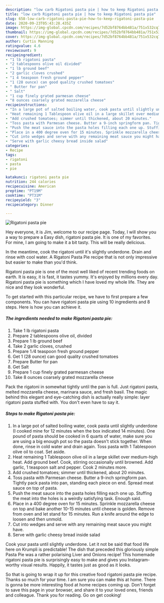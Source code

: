 ```yaml
---
description: "low carb Rigatoni pasta pie | how to keep Rigatoni pasta pie"
title: "low carb Rigatoni pasta pie | how to keep Rigatoni pasta pie"
slug: 658-low-carb-rigatoni-pasta-pie-how-to-keep-rigatoni-pasta-pie
date: 2020-09-23T05:43:28.435Z
image: https://img-global.cpcdn.com/recipes/7d52bf8764bb481a/751x532cq70/rigatoni-pasta-pie-recipe-main-photo.jpg
thumbnail: https://img-global.cpcdn.com/recipes/7d52bf8764bb481a/751x532cq70/rigatoni-pasta-pie-recipe-main-photo.jpg
cover: https://img-global.cpcdn.com/recipes/7d52bf8764bb481a/751x532cq70/rigatoni-pasta-pie-recipe-main-photo.jpg
author: Curtis Manning
ratingvalue: 4.6
reviewcount: 9
recipeingredient:
- "1 lb rigatoni pasta"
- "2 tablespoons olive oil divided"
- "1 lb ground beef"
- "2 garlic cloves crushed"
- "1 4 teaspoon fresh ground pepper"
- "1 (28 ounce) can good quality crushed tomatoes"
- " Butter for pan"
- " Salt"
- "1 cup finely grated parmesan cheese"
- "8 ounces coarsely grated mozzarella cheese"
recipeinstructions:
- "In a large pot of salted boiling water, cook pasta until slightly underdone (I cooked mine for 12 minutes when the box indicated 14 minutes). One pound of pasta should be cooked in 6 quarts of water, make sure you are using a big enough pot so the pasta doesn&#39;t stick together. When done, rinse in cold water and drain again. Toss pasta with 1 Tablespoon olive oil to coat. Set aside."
- "Heat remaining 1 Tablespoon olive oil in a large skillet over medium-high heat. Add ground beef. Cook, stirring occasionally until browned. Add garlic, 1 teaspoon salt and pepper. Cook 2 minutes more."
- "Add crushed tomatoes; simmer until thickened, about 20 minutes."
- "Toss pasta with Parmesan cheese. Butter a 9-inch springform pan. Tightly pack pasta into pan, standing each piece on end. Spread meat sauce on top of pasta."
- "Push the meat sauce into the pasta holes filling each one up. Stuffing the meat into the holes is a weirdly satisfying task. Enough said."
- "Place in a 400 degree oven for 15 minutes. Sprinkle mozzarella cheese on top and bake another 10-15 minutes until cheese is golden. Remove from oven and let stand for 15 minutes. Run a knife around the edge to loosen and then unmold."
- "Cut into wedges and serve with any remaining meat sauce you might have."
- "Serve with garlic cheesy bread inside salad"
categories:
- Recipe
tags:
- rigatoni
- pasta
- pie

katakunci: rigatoni pasta pie 
nutrition: 244 calories
recipecuisine: American
preptime: "PT19M"
cooktime: "PT31M"
recipeyield: "3"
recipecategory: Dinner

---
```



![Rigatoni pasta pie](https://img-global.cpcdn.com/recipes/7d52bf8764bb481a/751x532cq70/rigatoni-pasta-pie-recipe-main-photo.jpg)

Hey everyone, it is Jim, welcome to our recipe page. Today, I will show you a way to prepare a Easy dish, rigatoni pasta pie. It is one of my favorites. For mine, I am going to make it a bit tasty. This will be really delicious.

In the meantime, cook the rigatoni until it&#39;s slightly underdone. Drain and rinse with cool water. A Rigatoni Pasta Pie recipe that is not only impressive but easier to make than you&#39;d think.

Rigatoni pasta pie is one of the most well liked of recent trending foods on earth. It is easy, it is fast, it tastes yummy. It's enjoyed by millions every day. Rigatoni pasta pie is something which I have loved my whole life. They are nice and they look wonderful.


To get started with this particular recipe, we have to first prepare a few components. You can have rigatoni pasta pie using 10 ingredients and 8 steps. Here is how you can achieve it.

<!--inarticleads1-->

##### The ingredients needed to make Rigatoni pasta pie:

1. Take 1 lb rigatoni pasta
1. Prepare 2 tablespoons olive oil, divided
1. Prepare 1 lb ground beef
1. Take 2 garlic cloves, crushed
1. Prepare 1 ⁄4 teaspoon fresh ground pepper
1. Get 1 (28 ounce) can good quality crushed tomatoes
1. Prepare  Butter for pan
1. Get  Salt
1. Prepare 1 cup finely grated parmesan cheese
1. Take 8 ounces coarsely grated mozzarella cheese


Pack the rigatoni in somewhat tightly until the pan is full. Just rigatoni pasta, melted mozzarella cheese, marinara sauce, and fresh basil. The magic behind this elegant and eye-catching dish is actually really simple: layer rigatoni pasta stuffed with. You don&#39;t even have to say it. 

<!--inarticleads2-->

##### Steps to make Rigatoni pasta pie:

1. In a large pot of salted boiling water, cook pasta until slightly underdone (I cooked mine for 12 minutes when the box indicated 14 minutes). One pound of pasta should be cooked in 6 quarts of water, make sure you are using a big enough pot so the pasta doesn&#39;t stick together. When done, rinse in cold water and drain again. Toss pasta with 1 Tablespoon olive oil to coat. Set aside.
1. Heat remaining 1 Tablespoon olive oil in a large skillet over medium-high heat. Add ground beef. Cook, stirring occasionally until browned. Add garlic, 1 teaspoon salt and pepper. Cook 2 minutes more.
1. Add crushed tomatoes; simmer until thickened, about 20 minutes.
1. Toss pasta with Parmesan cheese. Butter a 9-inch springform pan. Tightly pack pasta into pan, standing each piece on end. Spread meat sauce on top of pasta.
1. Push the meat sauce into the pasta holes filling each one up. Stuffing the meat into the holes is a weirdly satisfying task. Enough said.
1. Place in a 400 degree oven for 15 minutes. Sprinkle mozzarella cheese on top and bake another 10-15 minutes until cheese is golden. Remove from oven and let stand for 15 minutes. Run a knife around the edge to loosen and then unmold.
1. Cut into wedges and serve with any remaining meat sauce you might have.
1. Serve with garlic cheesy bread inside salad


Cook your pasta until slightly underdone. Let it not be said that food life here on Krumpli is predictable! The dish that preceded this gloriously simple Pasta Pie was a rather polarising Liver and Onions recipe! This homemade rigatoni pasta pie is surprisingly easy to make and gives you Instagram-worthy visual results. Happily, it tastes just as good as it looks. 

So that is going to wrap it up for this creative food rigatoni pasta pie recipe. Thanks so much for your time. I am sure you can make this at home. There is gonna be more interesting food at home recipes coming up. Don't forget to save this page in your browser, and share it to your loved ones, friends and colleague. Thank you for reading. Go on get cooking!
